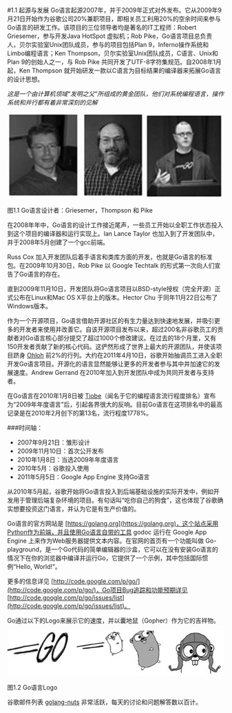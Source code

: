 #1.1 起源与发展
Go语言起源2007年，并于2009年正式对外发布。它从2009年9月21日开始作为谷歌公司20%兼职项目，即相关员工利用20%的空余时间来参与Go语言的研发工作。该项目的三位领导者均是著名的IT工程师：Robert Griesemer，参与开发Java HotSpot 虚拟机；Rob Pike，Go语言项目总负责人，贝尔实验室Unix团队成员，参与的项目包括Plan 9，Inferno操作系统和Limbo编程语言；Ken Thompson，贝尔实验室Unix团队成员，C语言、Unix和Plan 9的创始人之一，与 Rob Pike 共同开发了UTF-8字符集规范。自2008年1月起，Ken Thompson 就开始研发一款以C语言为目标结果的编译器来拓展Go语言的设计思想。

*这是一个由计算机领域“发明之父”所组成的黄金团队，他们对系统编程语言，操作系统和并行都有着非常深刻的见解*

![](images/1.1.designers_of_Go.jpg?raw=true)

图1.1 Go语言设计者：Griesemer，Thompson 和 Pike

在2008年年中，Go语言的设计工作接近尾声，一些员工开始以全职工作状态投入到这个项目的编译器和运行实现上。Ian Lance Taylor 也加入到了开发团队中，并于2008年5月创建了一个gcc前端。

Russ Cox 加入开发团队后着手语言和类库方面的开发，也就是Go语言的标准包。在2009年10月30日，Rob Pike 以 Google Techtalk 的形式第一次向人们宣告了Go语言的存在。

直到2009年11月10日，开发团队将Go语言项目以BSD-style授权（完全开源）正式公布在Linux和Mac OS X平台上的版本。Hector Chu 于同年11月22日公布了Windows版本。

作为一个开源项目，Go语言借助开源社区的有生力量达到快速地发展，并吸引更多的开发者来使用并改善它。自该开源项目发布以来，超过200名非谷歌员工的贡献者对Go语言核心部分提交了超过1000个修改建议。在过去的18个月里，又有150开发者贡献了新的核心代码。这俨然形成了世界上最大的开源团队，并使该项目跻身 [Ohloh](http://www.ohloh.net) 前2%的行列。大约在2011年4月10日，谷歌开始抽调员工进入全职开发Go语言项目。开源化的语言显然能够让更多的开发者参与其中并加速它的发展速度。Andrew Gerrand 在2010年加入到开发团队中成为共同开发者与支持者。

在Go语言在2010年1月8日被 [Tiobe](http://www.tiobe.com)（闻名于它的编程语言流行程度排名）宣布为“2009年年度语言”后，引起各界很大的反响。目前Go语言在这项排名中的最高记录是在2010年2月创下的第13名，流行程度1778%。

###时间轴：

- 2007年9月21日：雏形设计
- 2009年11月10日：首次公开发布
- 2010年1月8日：当选2009年年度语言
- 2010年5月：谷歌投入使用
- 2011年5月5日：Google App Engine 支持Go语言

从2010年5月起，谷歌开始将Go语言投入到后端基础设施的实际开发中，例如开发用于管理后端复杂环境的项目。有句话叫“吃你自己的狗食”，这也体现了谷歌确实想要投资这门语言，并认为它是有生产价值的。

Go语言的官方网站是 [https://golang.org](https://golang.org)，这个站点采用Python作为前端，并且使用Go语言自带的工具 godoc 运行在 Google App Engine 上来作为Web服务器提供文本内容。在官网的首页有一个功能叫做 Go-playground，是一个Go代码的简单编辑器的沙盒，它可以在没有安装Go语言的情况下在你的浏览器中编译并运行Go，它提供了一个示例，其中包括国际惯例“Hello, World!”。

更多的信息详见 [http://code.google.com/p/go/](http://code.google.com/p/go/)，Go项目Bug追踪和功能预期详见 [http://code.google.com/p/go/issues/list](http://code.google.com/p/go/issues/list)。

Go通过以下的Logo来展示它的速度，并以囊地鼠（Gopher）作为它的吉祥物。

![](images/1.2.Go_logo.jpg?raw=true)

图1.2 Go语言Logo

谷歌邮件列表 [golang-nuts](http://groups.google.com/group/golang-nuts/) 非常活跃，每天的讨论和问题解答数以百计。

